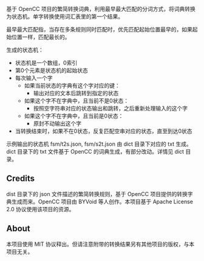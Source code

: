 基于 OpenCC 项目的繁简转换词典，利用最早最大匹配的分词方式，将词典转换为状态机。单字转换使用词汇表里的第一个结果。

最早最大匹配指，当存在多条规则同时匹配时，优先匹配起始位置最早的，如果起始位置一样，匹配最长的。

生成的状态机：

* 状态机是一个数组，0索引
* 第0个元素是状态机的起始状态
* 每次输入一个字
    * 如果当前状态的字典有这个字对应的键：
        * 输出对应的文本后跳转到指定的状态
    * 如果这个字不在字典中，且当前不是0状态：
        * 按照空字符串对应的状态输出和跳转，之后重新处理输入的这个字
    * 如果这个字不在字典中，且当前是0状态：
        * 原封不动输出这个字
* 当转换结束时，如果不在0状态，反复匹配空串对应的状态，直至到达0状态

示例输出的状态机 fsm/t2s.json, fsm/s2t.json 由 dict 目录下对应的 txt 生成。dict 目录下的 txt 文件基于 OpenCC 的词典生成，有部分改动。详情见 dict 目录。

## Credits

dist 目录下的 json 文件描述的繁简转换规则，基于 OpenCC 项目提供的转换字典生成而来。OpenCC 项目由 BYVoid 等人创作。本项目基于 Apache License 2.0 协议使用该项目的资源。

## About

本项目使用 MIT 协议释出。但请注意附带的转换结果另有其他项目的版权，与本项目无关。
